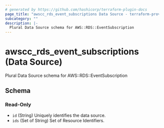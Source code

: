 ```yaml
---
# generated by https://github.com/hashicorp/terraform-plugin-docs
page_title: "awscc_rds_event_subscriptions Data Source - terraform-provider-awscc"
subcategory: ""
description: |-
  Plural Data Source schema for AWS::RDS::EventSubscription
---
```


# awscc_rds_event_subscriptions (Data Source)

Plural Data Source schema for AWS::RDS::EventSubscription



<!-- schema generated by tfplugindocs -->
## Schema

### Read-Only

- `id` (String) Uniquely identifies the data source.
- `ids` (Set of String) Set of Resource Identifiers.
